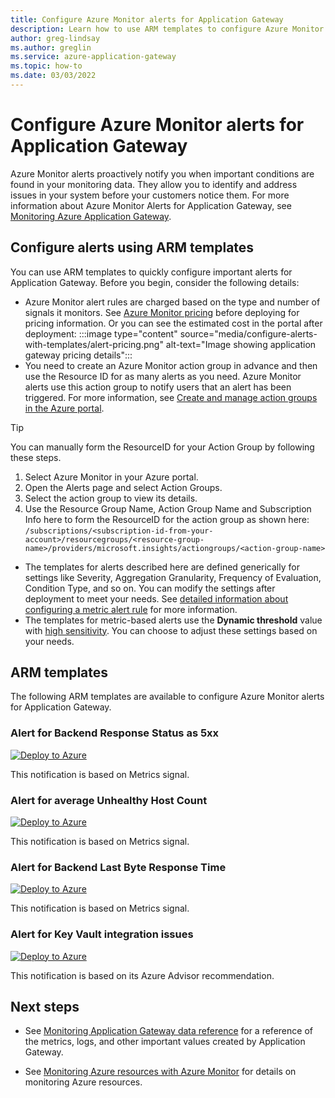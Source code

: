 ```yaml
---
title: Configure Azure Monitor alerts for Application Gateway
description: Learn how to use ARM templates to configure Azure Monitor alerts for Application Gateway
author: greg-lindsay
ms.author: greglin
ms.service: azure-application-gateway
ms.topic: how-to
ms.date: 03/03/2022
---
```


# Configure Azure Monitor alerts for Application Gateway


Azure Monitor alerts proactively notify you when important conditions are found in your monitoring data. They allow you to identify and address issues in your system before your customers notice them. For more information about Azure Monitor Alerts for Application Gateway, see [Monitoring Azure Application Gateway](monitor-application-gateway.md#alerts).

## Configure alerts using ARM templates

You can use ARM templates to quickly configure important alerts for Application Gateway. Before you begin, consider the following details:

- Azure Monitor alert rules are charged based on the type and number of signals it monitors. See [Azure Monitor pricing](https://azure.microsoft.com/pricing/details/monitor/) before deploying for pricing information. Or you can see the estimated cost in the portal after deployment:
   :::image type="content" source="media/configure-alerts-with-templates/alert-pricing.png" alt-text="Image showing application gateway pricing details":::
- You need to create an Azure Monitor action group in advance and then use the Resource ID for as many alerts as you need. Azure Monitor alerts use this action group to notify users that an alert has been triggered. For more information, see [Create and manage action groups in the Azure portal](../azure-monitor/alerts/action-groups.md).
>[!TIP]
> You can manually form the ResourceID for your Action Group by following these steps.
> 1. Select Azure Monitor in your Azure portal.
> 1. Open the Alerts page and select Action Groups.
> 1. Select the action group to view its details.
> 1. Use the Resource Group Name, Action Group Name and Subscription Info here to form the ResourceID for the action group as shown here: <br>
> `/subscriptions/<subscription-id-from-your-account>/resourcegroups/<resource-group-name>/providers/microsoft.insights/actiongroups/<action-group-name>` 
- The templates for alerts described here are defined generically for settings like Severity, Aggregation Granularity, Frequency of Evaluation, Condition Type, and so on. You can modify the settings after deployment to meet your needs. See [detailed information about configuring a metric alert rule](../azure-monitor/alerts/alerts-create-new-alert-rule.md) for more information.
- The templates for metric-based alerts use the  **Dynamic threshold** value with [high sensitivity](../azure-monitor/alerts/alerts-dynamic-thresholds.md#known-issues-with-dynamic-threshold-sensitivity). You can choose to adjust these settings based on your needs.

## ARM templates

The following ARM templates are available to configure Azure Monitor alerts for Application Gateway.

### Alert for Backend Response Status as 5xx

[![Deploy to Azure](https://aka.ms/deploytoazurebutton)](https://portal.azure.com/#create/Microsoft.Template/uri/https%3A%2F%2Fraw.githubusercontent.com%2FAzure%2Fazure-quickstart-templates%2Fmaster%2Fdemos%2Fag-alert-backend-5xx%2Fazuredeploy.json)

This notification is based on Metrics signal.

### Alert for average Unhealthy Host Count

[![Deploy to Azure](https://aka.ms/deploytoazurebutton)](https://portal.azure.com/#create/Microsoft.Template/uri/https%3A%2F%2Fraw.githubusercontent.com%2FAzure%2Fazure-quickstart-templates%2Fmaster%2Fdemos%2Fag-alert-unhealthy-host%2Fazuredeploy.json)

This notification is based on Metrics signal.

### Alert for Backend Last Byte Response Time

[![Deploy to Azure](https://aka.ms/deploytoazurebutton)](https://portal.azure.com/#create/Microsoft.Template/uri/https%3A%2F%2Fraw.githubusercontent.com%2FAzure%2Fazure-quickstart-templates%2Fmaster%2Fdemos%2Fag-alert-backend-lastbyte-resp%2Fazuredeploy.json)

This notification is based on Metrics signal.

### Alert for Key Vault integration issues

[![Deploy to Azure](https://aka.ms/deploytoazurebutton)](https://portal.azure.com/#create/Microsoft.Template/uri/https%3A%2F%2Fraw.githubusercontent.com%2FAzure%2Fazure-quickstart-templates%2Fmaster%2Fdemos%2Fag-alert-keyvault-advisor%2Fazuredeploy.json)

This notification is based on its Azure Advisor recommendation.


## Next steps

<!-- Add additional links. You can change the wording of these and add more if useful.   -->

- See [Monitoring Application Gateway data reference](monitor-application-gateway-reference.md) for a reference of the metrics, logs, and other important values created by Application Gateway.

- See [Monitoring Azure resources with Azure Monitor](../azure-monitor/essentials/monitor-azure-resource.md) for details on monitoring Azure resources.
